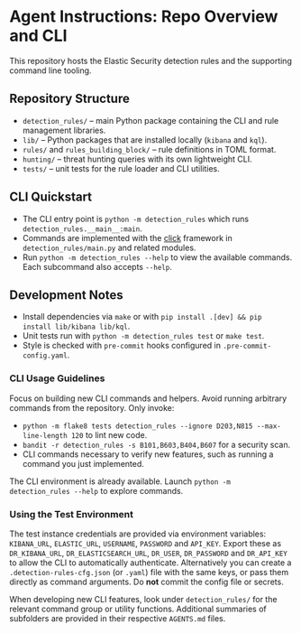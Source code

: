# Agent Instructions: Repo Overview and CLI

This repository hosts the Elastic Security detection rules and the supporting command line tooling.

## Repository Structure
- `detection_rules/` – main Python package containing the CLI and rule management libraries.
- `lib/` – Python packages that are installed locally (`kibana` and `kql`).
- `rules/` and `rules_building_block/` – rule definitions in TOML format.
- `hunting/` – threat hunting queries with its own lightweight CLI.
- `tests/` – unit tests for the rule loader and CLI utilities.

## CLI Quickstart
- The CLI entry point is `python -m detection_rules` which runs `detection_rules.__main__:main`.
- Commands are implemented with the [click](https://click.palletsprojects.com/) framework in `detection_rules/main.py` and related modules.
- Run `python -m detection_rules --help` to view the available commands. Each subcommand also accepts `--help`.

## Development Notes
- Install dependencies via `make` or with `pip install .[dev] && pip install lib/kibana lib/kql`.
- Unit tests run with `python -m detection_rules test` or `make test`.
- Style is checked with `pre-commit` hooks configured in `.pre-commit-config.yaml`.

### CLI Usage Guidelines
Focus on building new CLI commands and helpers. Avoid running arbitrary commands
from the repository. Only invoke:

- `python -m flake8 tests detection_rules --ignore D203,N815 --max-line-length 120` to lint new code.
- `bandit -r detection_rules -s B101,B603,B404,B607` for a security scan.
- CLI commands necessary to verify new features, such as running a command you
just implemented.

The CLI environment is already available. Launch `python -m detection_rules --help`
to explore commands.

### Using the Test Environment
The test instance credentials are provided via environment variables:
`KIBANA_URL`, `ELASTIC_URL`, `USERNAME`, `PASSWORD` and `API_KEY`. Export these
as `DR_KIBANA_URL`, `DR_ELASTICSEARCH_URL`, `DR_USER`, `DR_PASSWORD` and
`DR_API_KEY` to allow the CLI to automatically authenticate. Alternatively you
can create a `.detection-rules-cfg.json` (or `.yaml`) file with the same keys, or
pass them directly as command arguments. Do **not** commit the config file or
secrets.

When developing new CLI features, look under `detection_rules/` for the relevant
command group or utility functions. Additional summaries of subfolders are
provided in their respective `AGENTS.md` files.
